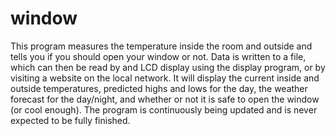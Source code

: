 # window
This program measures the temperature inside the room and outside and tells you if you should open your window or not. Data is written to a file, which can then be read by and LCD display using the display program, or by visiting a website on the local network. It will display the current inside and outside temperatures, predicted highs and lows for the day, the weather forecast for the day/night, and whether or not it is safe to open the window (or cool enough). The program is continuously being updated and is never expected to be fully finished. 
